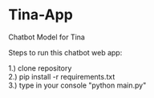 # Tina-App
Chatbot Model for Tina

Steps to run this chatbot web app:

1.) clone repository <br>
2.) pip install -r requirements.txt <br>
3.) type in your console "python main.py" <br>
